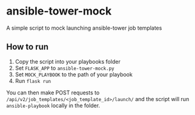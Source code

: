 # ansible-tower-mock

A simple script to mock launching ansible-tower job templates

## How to run

1. Copy the script into your playbooks folder
2. Set `FLASK_APP` to `ansible-tower-mock.py`
3. Set `MOCK_PLAYBOOK` to the path of your playbook
4. Run `flask run`

You can then make POST requests to `/api/v2/job_templates/<job_template_id>/launch/` and
the script will run `ansible-playbook` locally in the folder.
